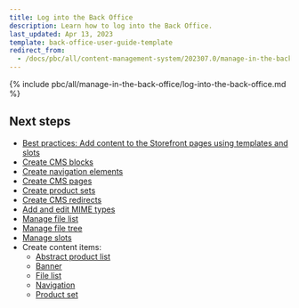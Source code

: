 ```yaml
---
title: Log into the Back Office
description: Learn how to log into the Back Office.
last_updated: Apr 13, 2023
template: back-office-user-guide-template
redirect_from:
  - /docs/pbc/all/content-management-system/202307.0/manage-in-the-back-office/log-into-the-back-office.html
---
```


{% include pbc/all/manage-in-the-back-office/log-into-the-back-office.md %} <!-- To edit, see /_includes/pbc/all/manage-in-the-back-office/log-into-the-back-office.md -->

## Next steps

* [Best practices: Add content to the Storefront pages using templates and slots](/docs/pbc/all/content-management-system/{{page.version}}/base-shop/manage-in-the-back-office/best-practices-add-content-to-the-storefront-pages-using-templates-and-slots.html)
* [Create CMS blocks](/docs/pbc/all/content-management-system/{{page.version}}/base-shop/manage-in-the-back-office/blocks/create-cms-blocks.html)
* [Create navigation elements](/docs/pbc/all/content-management-system/{{page.version}}/manage-in-the-back-office/navigation/create-navigation-elements.html)
* [Create CMS pages](/docs/pbc/all/content-management-system/{{page.version}}/manage-in-the-back-office/pages/create-cms-pages.html)
* [Create product sets](/docs/pbc/all/content-management-system/{{page.version}}/manage-in-the-back-office/product-sets/create-product-sets.html)
* [Create CMS redirects](/docs/pbc/all/content-management-system/{{page.version}}/manage-in-the-back-office/redirects/create-cms-redirects.html)
* [Add and edit MIME types](/docs/pbc/all/content-management-system/{{page.version}}/base-shop/manage-in-the-back-office/add-and-edit-mime-types.html)
* [Manage file list](/docs/pbc/all/content-management-system/{{page.version}}/base-shop/manage-in-the-back-office/manage-file-list.html)
* [Manage file tree](/docs/pbc/all/content-management-system/{{page.version}}/base-shop/manage-in-the-back-office/manage-file-tree.html)
* [Manage slots](/docs/pbc/all/content-management-system/{{page.version}}/base-shop/manage-in-the-back-office/manage-slots.html)
* Create content items:
  * [Abstract product list](/docs/pbc/all/content-management-system/{{page.version}}/base-shop/manage-in-the-back-office/content-items/create-abstract-product-list-content-items.html)
  * [Banner](/docs/pbc/all/content-management-system/{{page.version}}/base-shop/manage-in-the-back-office/content-items/create-banner-content-items.html)
  * [File list](/docs/pbc/all/content-management-system/{{page.version}}/base-shop/manage-in-the-back-office/content-items/create-file-list-content-items.html)
  * [Navigation](/docs/pbc/all/content-management-system/{{page.version}}/base-shop/manage-in-the-back-office/content-items/create-navigation-content-items.html)
  * [Product set](/docs/pbc/all/content-management-system/{{page.version}}/base-shop/manage-in-the-back-office/content-items/create-product-set-content-items.html)
